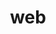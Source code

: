 ---
layout: landing_page
sidebar: qq_cli_command_reference_sidebar
summary: Listing of commands for web
title: web
zendesk_source: qq CLI Command Guide

---